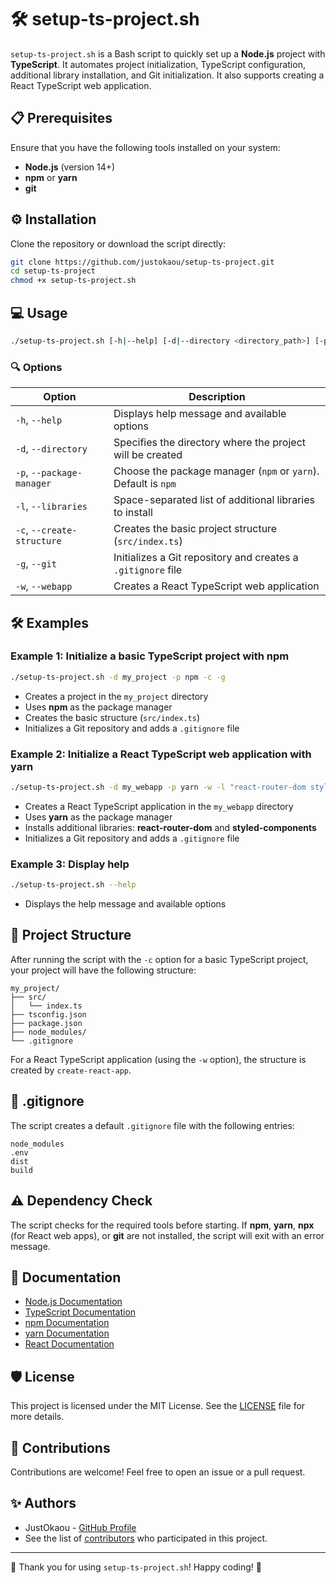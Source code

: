 # 🛠️ setup-ts-project.sh

`setup-ts-project.sh` is a Bash script to quickly set up a **Node.js** project with **TypeScript**. It automates project initialization, TypeScript configuration, additional library installation, and Git initialization. It also supports creating a React TypeScript web application.

## 📋 Prerequisites

Ensure that you have the following tools installed on your system:
- **Node.js** (version 14+)
- **npm** or **yarn**
- **git**

## ⚙️ Installation

Clone the repository or download the script directly:

```bash
git clone https://github.com/justokaou/setup-ts-project.git
cd setup-ts-project
chmod +x setup-ts-project.sh
```

## 💻 Usage

```bash
./setup-ts-project.sh [-h|--help] [-d|--directory <directory_path>] [-p|--package-manager <npm|yarn>] [-l|--libraries <libraries>] [-c|--create-structure] [-g|--git] [-w|--webapp]
```

### 🔍 Options

| Option                  | Description                                               |
|-------------------------|-----------------------------------------------------------|
| `-h`, `--help`          | Displays help message and available options               |
| `-d`, `--directory`     | Specifies the directory where the project will be created |
| `-p`, `--package-manager` | Choose the package manager (`npm` or `yarn`). Default is `npm` |
| `-l`, `--libraries`     | Space-separated list of additional libraries to install   |
| `-c`, `--create-structure` | Creates the basic project structure (`src/index.ts`)    |
| `-g`, `--git`           | Initializes a Git repository and creates a `.gitignore` file |
| `-w`, `--webapp`        | Creates a React TypeScript web application               |

## 🛠️ Examples

### Example 1: Initialize a basic TypeScript project with npm

```bash
./setup-ts-project.sh -d my_project -p npm -c -g
```

- Creates a project in the `my_project` directory
- Uses **npm** as the package manager
- Creates the basic structure (`src/index.ts`)
- Initializes a Git repository and adds a `.gitignore` file

### Example 2: Initialize a React TypeScript web application with yarn

```bash
./setup-ts-project.sh -d my_webapp -p yarn -w -l "react-router-dom styled-components" -g
```

- Creates a React TypeScript application in the `my_webapp` directory
- Uses **yarn** as the package manager
- Installs additional libraries: **react-router-dom** and **styled-components**
- Initializes a Git repository and adds a `.gitignore` file

### Example 3: Display help

```bash
./setup-ts-project.sh --help
```

- Displays the help message and available options

## 📂 Project Structure

After running the script with the `-c` option for a basic TypeScript project, your project will have the following structure:

```
my_project/
├── src/
│   └── index.ts
├── tsconfig.json
├── package.json
├── node_modules/
└── .gitignore
```

For a React TypeScript application (using the `-w` option), the structure is created by `create-react-app`.

## 📝 .gitignore

The script creates a default `.gitignore` file with the following entries:

```
node_modules
.env
dist
build
```

## ⚠️ Dependency Check

The script checks for the required tools before starting. If **npm**, **yarn**, **npx** (for React web apps), or **git** are not installed, the script will exit with an error message.

## 📖 Documentation

- [Node.js Documentation](https://nodejs.org/)
- [TypeScript Documentation](https://www.typescriptlang.org/docs/)
- [npm Documentation](https://docs.npmjs.com/)
- [yarn Documentation](https://yarnpkg.com/getting-started)
- [React Documentation](https://reactjs.org/docs/getting-started.html)

## 🛡️ License

This project is licensed under the MIT License. See the [LICENSE](LICENSE) file for more details.

## 🤝 Contributions

Contributions are welcome! Feel free to open an issue or a pull request.

## ✨ Authors

- JustOkaou - [GitHub Profile](https://github.com/justokaou)
- See the list of [contributors](https://github.com/justokaou/setup-ts-project/contributors) who participated in this project.

---

🎉 Thank you for using `setup-ts-project.sh`! Happy coding! 🚀
